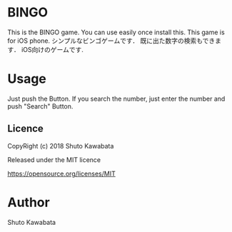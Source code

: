 BINGO
====
This is the BINGO game.
You can use easily once install this.
This game is for iOS phone. 
シンプルなビンゴゲームです．
既に出た数字の検索もできます．
iOS向けのゲームです.

# Usage
Just push the Button.
If you search the number, just enter the number and push "Search" Button.


## Licence
CopyRight (c) 2018 Shuto Kawabata

Released under the MIT licence

https://opensource.org/licenses/MIT

# Author
Shuto Kawabata
